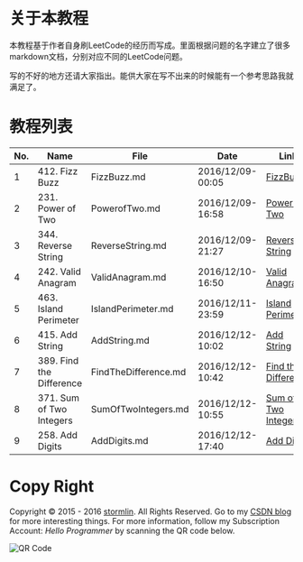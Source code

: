 # 关于本教程
本教程基于作者自身刷LeetCode的经历而写成。里面根据问题的名字建立了很多markdown文档，分别对应不同的LeetCode问题。

写的不好的地方还请大家指出。能供大家在写不出来的时候能有一个参考思路我就满足了。

# 教程列表
|No.|Name     |File|Date        |Link|
|---|---------|----|------------|----|
|1|412. Fizz Buzz|FizzBuzz.md|2016/12/09-00:05|[FizzBuzz](http://www.stormlin.com/2016/12/08/tutorial-fizz-buzz/)|
|2|231. Power of Two|PowerofTwo.md|2016/12/09-16:58|[Power of Two](http://www.stormlin.com/2016/12/09/tutorial-power-of-two/)|
|3|344. Reverse String|ReverseString.md|2016/12/09-21:27|[Reverse String](http://www.stormlin.com/2016/12/09/167/)|
|4|242. Valid Anagram|ValidAnagram.md|2016/12/10-16:50|[Valid Anagram](http://www.stormlin.com/2016/12/10/tutorial-242-valid-anagram/)|
|5|463. Island Perimeter|IslandPerimeter.md|2016/12/11-23:59|[Island Perimeter](http://www.stormlin.com/2016/12/12/tutorial：-463-island-perimeter/)|
|6|415. Add String|AddString.md|2016/12/12-10:02|[Add String](http://www.stormlin.com/2016/12/12/tutorial-415-add-string/)|
|7|389. Find the Difference|FindTheDifference.md|2016/12/12-10:42|[Find the Difference](http://www.stormlin.com/2016/12/12/tutorial-389-find-the-difference/)|
|8|371. Sum of Two Integers|SumOfTwoIntegers.md|2016/12/12-10:55|[Sum of Two Integers](http://www.stormlin.com/2016/12/12/tutorial-371-sum-of-two-integers/)|
|9|258. Add Digits|AddDigits.md|2016/12/12-17:40|[Add Digits](http://www.stormlin.com/2016/12/12/tutorial-258-add-digits/)|

# Copy Right
Copyright © 2015 - 2016 [stormlin](http://www.stormlin.com/). All Rights Reserved.
Go to my [CSDN blog](http://blog.csdn.net/atmiao) for more interesting things.
For more information, follow my Subscription Account: *Hello Programmer* by scanning the QR code below.

![QR Code](http://img.blog.csdn.net/20161209103948618?watermark/2/text/aHR0cDovL2Jsb2cuY3Nkbi5uZXQvYXRtaWFv/font/5a6L5L2T/fontsize/400/fill/I0JBQkFCMA==/dissolve/70/gravity/SouthEast)
